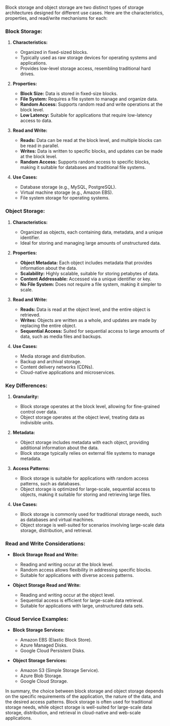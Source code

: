 Block storage and object storage are two distinct types of storage architectures designed for different use cases. Here are the characteristics, properties, and read/write mechanisms for each:

### Block Storage:

1. **Characteristics:**
   - Organized in fixed-sized blocks.
   - Typically used as raw storage devices for operating systems and applications.
   - Provides low-level storage access, resembling traditional hard drives.

2. **Properties:**
   - **Block Size:** Data is stored in fixed-size blocks.
   - **File System:** Requires a file system to manage and organize data.
   - **Random Access:** Supports random read and write operations at the block level.
   - **Low Latency:** Suitable for applications that require low-latency access to data.

3. **Read and Write:**
   - **Reads:** Data can be read at the block level, and multiple blocks can be read in parallel.
   - **Writes:** Data is written to specific blocks, and updates can be made at the block level.
   - **Random Access:** Supports random access to specific blocks, making it suitable for databases and traditional file systems.

4. **Use Cases:**
   - Database storage (e.g., MySQL, PostgreSQL).
   - Virtual machine storage (e.g., Amazon EBS).
   - File system storage for operating systems.

### Object Storage:

1. **Characteristics:**
   - Organized as objects, each containing data, metadata, and a unique identifier.
   - Ideal for storing and managing large amounts of unstructured data.

2. **Properties:**
   - **Object Metadata:** Each object includes metadata that provides information about the data.
   - **Scalability:** Highly scalable, suitable for storing petabytes of data.
   - **Content Addressable:** Accessed via a unique identifier or key.
   - **No File System:** Does not require a file system, making it simpler to scale.

3. **Read and Write:**
   - **Reads:** Data is read at the object level, and the entire object is retrieved.
   - **Writes:** Objects are written as a whole, and updates are made by replacing the entire object.
   - **Sequential Access:** Suited for sequential access to large amounts of data, such as media files and backups.

4. **Use Cases:**
   - Media storage and distribution.
   - Backup and archival storage.
   - Content delivery networks (CDNs).
   - Cloud-native applications and microservices.

### Key Differences:

1. **Granularity:**
   - Block storage operates at the block level, allowing for fine-grained control over data.
   - Object storage operates at the object level, treating data as indivisible units.

2. **Metadata:**
   - Object storage includes metadata with each object, providing additional information about the data.
   - Block storage typically relies on external file systems to manage metadata.

3. **Access Patterns:**
   - Block storage is suitable for applications with random access patterns, such as databases.
   - Object storage is optimized for large-scale, sequential access to objects, making it suitable for storing and retrieving large files.

4. **Use Cases:**
   - Block storage is commonly used for traditional storage needs, such as databases and virtual machines.
   - Object storage is well-suited for scenarios involving large-scale data storage, distribution, and retrieval.

### Read and Write Considerations:

- **Block Storage Read and Write:**
  - Reading and writing occur at the block level.
  - Random access allows flexibility in addressing specific blocks.
  - Suitable for applications with diverse access patterns.

- **Object Storage Read and Write:**
  - Reading and writing occur at the object level.
  - Sequential access is efficient for large-scale data retrieval.
  - Suitable for applications with large, unstructured data sets.

### Cloud Service Examples:

- **Block Storage Services:**
  - Amazon EBS (Elastic Block Store).
  - Azure Managed Disks.
  - Google Cloud Persistent Disks.

- **Object Storage Services:**
  - Amazon S3 (Simple Storage Service).
  - Azure Blob Storage.
  - Google Cloud Storage.

In summary, the choice between block storage and object storage depends on the specific requirements of the application, the nature of the data, and the desired access patterns. Block storage is often used for traditional storage needs, while object storage is well-suited for large-scale data storage, distribution, and retrieval in cloud-native and web-scale applications.
